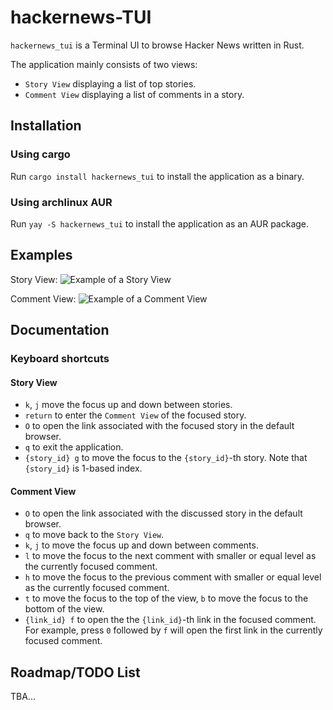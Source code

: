 # hackernews-TUI
`hackernews_tui` is a Terminal UI to browse Hacker News written in Rust.

The application mainly consists of two views:
- `Story View` displaying a list of top stories.
- `Comment View` displaying a list of comments in a story.

## Installation
### Using cargo
Run `cargo install hackernews_tui` to install the application as a binary.
### Using archlinux AUR
Run `yay -S hackernews_tui` to install the application as an AUR package.

## Examples

Story View:
![Example of a Story View](https://raw.githubusercontent.com/aome510/hackernews-TUI/main/examples/assets/story_view.png)

Comment View:
![Example of a Comment View](https://raw.githubusercontent.com/aome510/hackernews-TUI/main/examples/assets/comment_view.png)

## Documentation
### Keyboard shortcuts
#### Story View
- `k`, `j` move the focus up and down between stories.
- `return` to enter the `Comment View` of the focused story.
- `O` to open the link associated with the focused story in the default browser.
- `q` to exit the application.
- `{story_id} g` to move the focus to the `{story_id}`-th story. Note that `{story_id}` is 1-based index.
#### Comment View
- `O` to open the link associated with the discussed story in the default browser.
- `q` to move back to the `Story View`.
- `k`, `j` to move the focus up and down between comments.
- `l` to move the focus to the next comment with smaller or equal level as the currently focused comment.
- `h` to move the focus to the previous comment with smaller or equal level as the currently focused comment.
- `t` to move the focus to the top of the view, `b` to move the focus to the bottom of the view.
- `{link_id} f` to open the the `{link_id}`-th link in the focused comment.
For example, press `0` followed by `f` will open the first link in the currently focused comment.

## Roadmap/TODO List
TBA...
